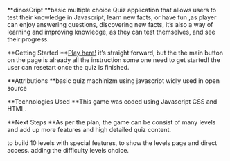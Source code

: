 **dinosCript
**basic multiple choice Quiz application that allows users to test their knowledge in Javascript, learn new facts, or have fun  ,as player can enjoy answering questions, discovering new facts, 
it’s also a way of learning and improving knowledge, as they can test themselves, and see their progress.

**Getting Started
**[Play here!]()
it’s straight forward, but the the main button on the page is already all the instruction some one need to get started! the user can resetart  once the quiz is finished.

**Attributions
**basic quiz machinizm using javascript widly used in open source 

**Technologies Used
**This game was coded using Javascript CSS and  HTML.

**Next Steps
**As per the  plan, the game can be consist of many levels and add up more features and high detailed quiz content.


to build 10 levels with special features, to show the levels page and direct access.
adding the difficulty levels choice.
